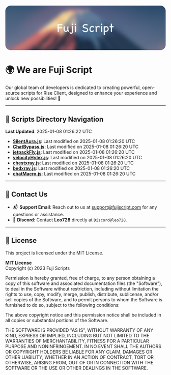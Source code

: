 ![Banner](.github/b.webp)

# 🌍 **We are Fuji Script**

Our global team of developers is dedicated to creating powerful, open-source scripts for Rise Client, designed to enhance your experience and unlock new possibilities! 🌟

---
<!-- SCRIPTS_NAVIGATION_START -->
## 📂 **Scripts Directory Navigation**

**Last Updated**: 2025-01-08 01:26:22 UTC

- **[SilentAura.js](scripts/SilentAura.js)**: Last modified on 2025-01-08 01:26:20 UTC
- **[ChatBypass.js](scripts/ChatBypass.js)**: Last modified on 2025-01-08 01:26:20 UTC
- **[jetpackFly.js](scripts/jetpackFly.js)**: Last modified on 2025-01-08 01:26:20 UTC
- **[velocityHylex.js](scripts/velocityHylex.js)**: Last modified on 2025-01-08 01:26:20 UTC
- **[chestxray.js](scripts/chestxray.js)**: Last modified on 2025-01-08 01:26:20 UTC
- **[bedxray.js](scripts/bedxray.js)**: Last modified on 2025-01-08 01:26:20 UTC
- **[chatMacro.js](scripts/chatMacro.js)**: Last modified on 2025-01-08 01:26:20 UTC

<!-- SCRIPTS_NAVIGATION_END -->

---

## 💬 **Contact Us**  
- 📬 **Support Email**: Reach out to us at [support@fujiscript.com](mailto:support@fujiscript.com) for any questions or assistance.  
- 💬 **Discord**: Contact **Leo728** directly at `Discord@leo728`.

---

## 📜 **License**

This project is licensed under the MIT License.  

**MIT License**  
Copyright (c) 2023 Fuji Scripts  

Permission is hereby granted, free of charge, to any person obtaining a copy of this software and associated documentation files (the "Software"), to deal in the Software without restriction, including without limitation the rights to use, copy, modify, merge, publish, distribute, sublicense, and/or sell copies of the Software, and to permit persons to whom the Software is furnished to do so, subject to the following conditions:  

The above copyright notice and this permission notice shall be included in all copies or substantial portions of the Software.  

THE SOFTWARE IS PROVIDED "AS IS", WITHOUT WARRANTY OF ANY KIND, EXPRESS OR IMPLIED, INCLUDING BUT NOT LIMITED TO THE WARRANTIES OF MERCHANTABILITY, FITNESS FOR A PARTICULAR PURPOSE AND NONINFRINGEMENT. IN NO EVENT SHALL THE AUTHORS OR COPYRIGHT HOLDERS BE LIABLE FOR ANY CLAIM, DAMAGES OR OTHER LIABILITY, WHETHER IN AN ACTION OF CONTRACT, TORT OR OTHERWISE, ARISING FROM, OUT OF OR IN CONNECTION WITH THE SOFTWARE OR THE USE OR OTHER DEALINGS IN THE SOFTWARE.  
